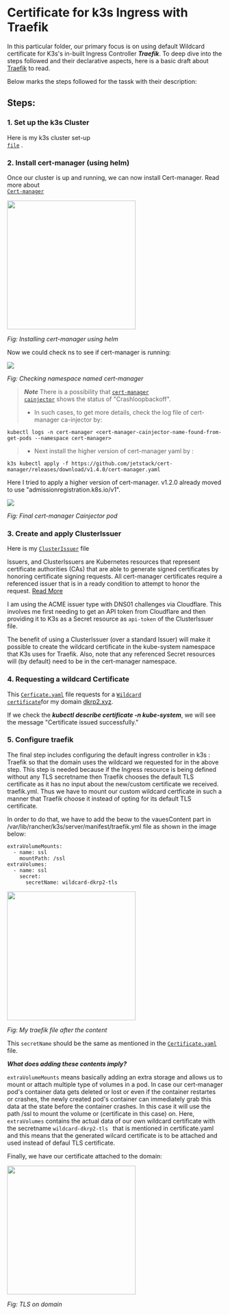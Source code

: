 # Certificate for k3s Ingress with Traefik

In this particular folder, our primary focus is on using default Wildcard certificate for K3s's in-built Ingress Controller ***Traefik***. To deep dive into the steps followed and their declarative aspects, here is a basic draft about <a href="https://github.com/dikshita-git/RP_Ingress_security-IPv4_and_IPv6/wiki/Traefik">Traefik</a> to read.

Below marks the steps followed for the tassk with their description:

## Steps:


### 1. Set up the k3s Cluster

Here is my k3s cluster set-up <code> <a href="https://github.com/dikshita-git/RP_Ingress_security-IPv4_and_IPv6/tree/main/K3s/Cluster-setup">file</a></code> .


### 2. Install cert-manager (using helm)

Once our cluster is up and running, we can now install Cert-manager. Read more about <code> <a href="https://github.com/dikshita-git/RP_Ingress_security-IPv4_and_IPv6/wiki/TLS-in-Kubernetes#cert-manager">Cert-manager</a></code>

<img src="https://github.com/dikshita-git/RP_Ingress_security-IPv4_and_IPv6/blob/main/Wiki-page-images/Certificate_with_k3s%2Btraefik/helm_install.PNG" height="300">
<p><i>Fig: Installing cert-manager using helm</i></p>



Now we could check ns to see if cert-manager is running:

<img src="https://github.com/dikshita-git/RP_Ingress_security-IPv4_and_IPv6/blob/main/Wiki-page-images/Certificate_with_k3s%2Btraefik/cert-man_ns.PNG">
<p><i>Fig: Checking namespace named cert-manager</i></p>


>***Note***
>There is a possibility that <code><a href="https://github.com/dikshita-git/RP_Ingress_security-IPv4_and_IPv6/wiki/TLS-in-Kubernetes#cainjector-in-cert-manager">cert-manager cainjector</code></a> shows the status of "Crashloopbackoff".
>  - In such cases, to get more details, check the log file of cert-manager ca-injector by:

```
kubectl logs -n cert-manager <cert-manager-cainjector-name-found-from-get-pods --namespace cert-manager>
```
>   - Next install the higher version of cert-manager yaml by :
     
```
k3s kubectl apply -f https://github.com/jetstack/cert-manager/releases/download/v1.4.0/cert-manager.yaml
```      

Here I tried to apply a higher version of cert-manager. v1.2.0 already moved to use "admissionregistration.k8s.io/v1".

<img src="https://github.com/dikshita-git/RP_Ingress_security-IPv4_and_IPv6/blob/main/Wiki-page-images/Certificate_with_k3s%2Btraefik/cert-mang-cainjector-solution.PNG">
<p><i>Fig: Final cert-manager Cainjector pod</i></p>


### 3. Create and apply ClusterIssuer

Here is my <code><a href="https://github.com/dikshita-git/RP_Ingress_security-IPv4_and_IPv6/blob/main/K3s/Certificate_with_k3s%2Btraefik/cert-manager/ClusterIssuer.yaml">ClusterIssuer</a></code> file

Issuers, and ClusterIssuers are Kubernetes resources that represent certificate authorities (CAs) that are able to generate signed certificates by honoring certificate signing requests. All cert-manager certificates require a referenced issuer that is in a ready condition to attempt to honor the request. <a href="https://cert-manager.io/docs/concepts/issuer/">Read More</a>

I am using the ACME issuer type with DNS01 challenges via Cloudflare. This involves me first needing to get an API token from Cloudflare and then providing it to K3s as a Secret resource as <code>api-token</code> of the ClusterIssuer file.

The benefit of using a ClusterIssuer (over a standard Issuer) will make it possible to create the wildcard certificate in the kube-system namespace that K3s uses for Traefik. Also, note that any referenced Secret resources will (by default) need to be in the cert-manager namespace.


### 4. Requesting a wildcard Certificate

This <code><a href="https://github.com/dikshita-git/RP_Ingress_security-IPv4_and_IPv6/blob/main/K3s/Certificate_with_k3s%2Btraefik/cert-manager/Certificate.yaml">Cerficate.yaml</a></code> file requests for a <code><a href="https://github.com/dikshita-git/RP_Ingress_security-IPv4_and_IPv6/tree/main/K3s/Research-answers/2.%20Certificates">Wildcard certificate</a></code>for my domain <a href="https://dkrp2.xyz/">dkrp2.xyz</a>.

If we check the ***kubectl describe certificate -n kube-system***,  we will see the message "Certificate issued successfully." 


### 5. Configure traefik

The final step includes configuring the default ingress controller in k3s : Traefik so that the domain uses the wildcard we requested for in the above step. This step is needed because if the Ingress resource is being defined without any TLS secretname then Traefik chooses the default TLS certificate as it has no input about the new/custom certificate we received. traefik.yml. Thus we have to mount our custom wildcard certficate in such a manner that Traefik choose it instead of opting for  its default TLS certificate. 

In order to do that, we have to add the beow to the vauesContent part in /var/lib/rancher/k3s/server/manifest/traefik.yml file as shown in the image below:

```
extraVolumeMounts:
  - name: ssl
    mountPath: /ssl
extraVolumes:
  - name: ssl
    secret:
      secretName: wildcard-dkrp2-tls     
```

<img src="https://github.com/dikshita-git/RP_Ingress_security-IPv4_and_IPv6/blob/main/Wiki-page-images/Certificate_with_k3s%2Btraefik/tarefik.yaml.PNG" height="300">
<p><i>Fig: My traefik file after the content</i></p>


This <code>secretName</code> should be the same as mentioned in the <code><a href="https://github.com/dikshita-git/RP_Ingress_security-IPv4_and_IPv6/blob/main/K3s/Certificate_with_k3s%2Btraefik/cert-manager/Certificate.yaml">Certificate.yaml</a></code> file.


***What does adding these contents imply?***

<code>extraVolumeMounts</code> means basically adding an extra storage and allows us to mount or attach multiple type of volumes in a pod. In case our cert-manager pod's container data gets deleted or lost or even if the container restartes or crashes, the newly created pod's container can immediately grab this data at the state before the container crashes. In this case it will use the path /ssl to mount the volume or (certificate in this case) on. Here, <code>extraVolumes</code> contains the actual data of our own wildcard certificate with the secretname <code>wildcard-dkrp2-tls </code> that is mentioned in certificate.yaml and this means that the generated wilcard certificate is to be attached and used instead of defaul TLS certificate.

Finally, we have our certificate attached to the domain:

<img src="https://github.com/dikshita-git/RP_Ingress_security-IPv4_and_IPv6/blob/main/Wiki-page-images/Certificate_with_k3s%2Btraefik/result.PNG" height="300">
<p><i>Fig: TLS on domain</i></p>

